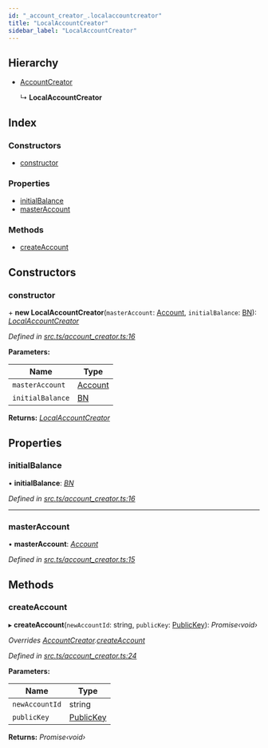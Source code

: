 ```yaml
---
id: "_account_creator_.localaccountcreator"
title: "LocalAccountCreator"
sidebar_label: "LocalAccountCreator"
---
```


## Hierarchy

* [AccountCreator](_account_creator_.accountcreator.md)

  ↳ **LocalAccountCreator**

## Index

### Constructors

* [constructor](_account_creator_.localaccountcreator.md#constructor)

### Properties

* [initialBalance](_account_creator_.localaccountcreator.md#initialbalance)
* [masterAccount](_account_creator_.localaccountcreator.md#masteraccount)

### Methods

* [createAccount](_account_creator_.localaccountcreator.md#createaccount)

## Constructors

###  constructor

\+ **new LocalAccountCreator**(`masterAccount`: [Account](_account_.account.md), `initialBalance`: [BN](../modules/_utils_format_.md#const-bn)): *[LocalAccountCreator](_account_creator_.localaccountcreator.md)*

*Defined in [src.ts/account_creator.ts:16](https://github.com/nearprotocol/nearlib/blob/bf1ce09/src.ts/account_creator.ts#L16)*

**Parameters:**

Name | Type |
------ | ------ |
`masterAccount` | [Account](_account_.account.md) |
`initialBalance` | [BN](../modules/_utils_format_.md#const-bn) |

**Returns:** *[LocalAccountCreator](_account_creator_.localaccountcreator.md)*

## Properties

###  initialBalance

• **initialBalance**: *[BN](../modules/_utils_format_.md#const-bn)*

*Defined in [src.ts/account_creator.ts:16](https://github.com/nearprotocol/nearlib/blob/bf1ce09/src.ts/account_creator.ts#L16)*

___

###  masterAccount

• **masterAccount**: *[Account](_account_.account.md)*

*Defined in [src.ts/account_creator.ts:15](https://github.com/nearprotocol/nearlib/blob/bf1ce09/src.ts/account_creator.ts#L15)*

## Methods

###  createAccount

▸ **createAccount**(`newAccountId`: string, `publicKey`: [PublicKey](_utils_key_pair_.publickey.md)): *Promise‹void›*

*Overrides [AccountCreator](_account_creator_.accountcreator.md).[createAccount](_account_creator_.accountcreator.md#abstract-createaccount)*

*Defined in [src.ts/account_creator.ts:24](https://github.com/nearprotocol/nearlib/blob/bf1ce09/src.ts/account_creator.ts#L24)*

**Parameters:**

Name | Type |
------ | ------ |
`newAccountId` | string |
`publicKey` | [PublicKey](_utils_key_pair_.publickey.md) |

**Returns:** *Promise‹void›*
